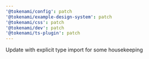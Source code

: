 ```yaml
---
'@tokenami/config': patch
'@tokenami/example-design-system': patch
'@tokenami/css': patch
'@tokenami/dev': patch
'@tokenami/ts-plugin': patch
---
```


Update with explicit type import for some housekeeping
